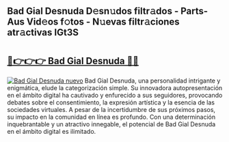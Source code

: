 ## Bad Gial Desnuda D𝚎sn𝚞dos filtr𝚊dos - Parts-Aus Vid𝚎os f𝚘tos - N𝚞evas filtr𝚊ciones atr𝚊ctivas IGt3S

# <h2><a href="http://mb1r0x.tromn.icu/?c=Bad+Gial+Desnuda">🔗👉👉👉 Bad Gial Desnuda 🔗🔗</a></h2>

[![Bad Gial Desnuda nuevo](https://i.imgur.com/pEAQMta.gif)](http://mb1r0x.tromn.icu/?c=Bad+Gial+Desnuda)
Bad Gial Desnuda, una personalidad intrigante y enigmática, elude la categorización simple. Su innovadora autopresentación en el ámbito digital ha cautivado y enfurecido a sus seguidores, provocando debates sobre el consentimiento, la expresión artística y la esencia de las sociedades virtuales. A pesar de la incertidumbre de sus próximos pasos, su impacto en la comunidad en línea es profundo. Con una determinación inquebrantable y un atractivo innegable, el potencial de Bad Gial Desnuda en el ámbito digital es ilimitado.

